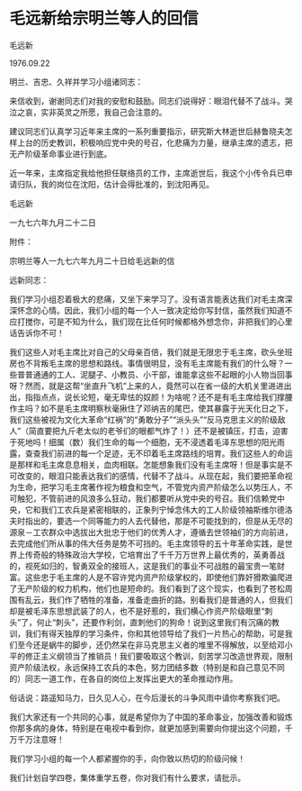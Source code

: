 # 毛远新给宗明兰等人的回信

毛远新

1976.09.22

明兰、吉忠、久祥并学习小组诸同志：

来信收到，谢谢同志们对我的安慰和鼓励。同志们说得好：眼泪代替不了战斗。哭泣之哀，实非英灵之所愿，我自己会注意的。

建议同志们认真学习近年来主席的一系列重要指示，研究斯大林逝世后赫鲁晓夫怎样上台的历史教训，积极响应党中央的号召，化悲痛为力量，继承主席的遗志，把无产阶级革命事业进行到底。

近一年来，主席指定我给他担任联络员的工作，主席逝世后，我这个小传令兵已申请归队，我的岗位在沈阳，估计会得批准的，到沈阳再见。

毛远新

一九七六年九月二十二日

附件：

宗明兰等人一九七六年九月二十日给毛远新的信

远新同志：

我们学习小组忍着极大的悲痛，又坐下来学习了。没有语言能表达我们对毛主席深深怀念的心情。因此，我们小组的每一个人一致决定给你写封信，虽然我们知道不应打搅你，可是不知为什么，我们现在比任何时候都格外想念你，非把我们的心里话告诉你不可！

我们这些人对毛主席比对自己的父母亲百倍，我们就是无限忠于毛主席，砍头坐班房也不背叛毛主席的思想和路线。事情很明显，没有毛主席能有我们的什么呀？一些普普通通的工人、泥腿子、小教员、小干部，谁能拿这些不起眼的小人物当回事呀？然而，就是这帮“坐直升飞机”上来的人，竟然可以在省一级的大机关里进进出出，指指点点，说长论短，毫无卑怯的奴颜！为啥呢？还不是有毛主席给我们撑腰作主吗？如不是毛主席明察秋毫揪住了邓纳吉的尾巴，使其暴露于光天化日之下，我们这些被视为文化大革命“红祸”的“勇敢分子”“派头头”“反马克思主义的阶级敌人”（简直要把九斤老太似的老爷们的眼都气炸了！）还不是被镇压，打击，迫害于死地吗！细属（数）我们生命的每一个细胞，无不浸透着毛泽东思想的阳光雨露，查查我们前进的每一个足迹，无不印着毛主席路线的培育。我们这些人的命运是那样和毛主席息息相关，血肉相联。怎能想象我们没有毛主席呀！但是事实是不可改变的，眼泪只能表达我们的感情，代替不了战斗。从现在起，我们要把革命视为生命，把学习毛主席著作视为粮食和空气，不管党内资产阶级怎么以势压人，不可触犯，不管前进的风浪多么狂动，我们都要听从党中央的号召。我们信赖党中央，它和我们工农兵是紧密相联的，正象列宁悼念伟大的工人阶级领袖斯维尔德洛夫时指出的，要选一个同等能力的人去代替他，那是不可能找到的，但是从无尽的源泉－工农群众中选拔出大批忠于他们的优秀人才，遵循去世领袖们的方向前进，去完成他们所从事的伟大任务是势不可挡的。毛主席领导的五十年革命实践，是世界上传奇般的特殊政治大学校，它培育出了千千万万世界上最优秀的，英勇善战的，视死如归的，智勇双全的接班人，这是我们的事业不可战胜的最宝贵一笔财富。这些忠于毛主席的人是不容许党内资产阶级掌权的，即使他们靠奸猾欺骗爬进了无产阶级的权力机构，他们也是短命的。我们看到了这个现实，也看到了苍松周围有乱云，我们作了牺牲的准备，准备走曲折的路。别看我们是普通的人，但我们却是被毛泽东思想武装了的人，也不是好惹的，我们横心作资产阶级眼里“刺头”了，何止“刺头”，还要作利剑，直刺他们的狗命！说到这里我们有沉痛的教训，我们有得天独厚的学习条件，你和其他领导给了我们一片热心的帮助，可是我们至今还是蜗牛的脚步，还仍然呆在非马克思主义者的堆里不得解放，以至给邓小平的修正主义纲领当了推销员！我们要吸取这个教训，刻苦学习改造世界观，限制资产阶级法权，永远保持工农兵的本色，努力团结多数（特别是和自己意见不同的）同志一道工作，在各自的岗位上发挥出更大的革命推动作用。

俗话说：路遥知马力，日久见人心，在今后漫长的斗争风雨中请你考察我们吧。

我们大家还有一个共同的心事，就是希望你为了中国的革命事业，加强改善和锻炼你那多病的身体，特别是在电视中看到你，就更加感到需要向你提出这个问题，千万千万注意呀！

我们学习小组的每一个人都紧握你的手，向你致以热切的阶级问候！

我们计划自学四卷，集体重学五卷，你对我们有什么要求，请批示。